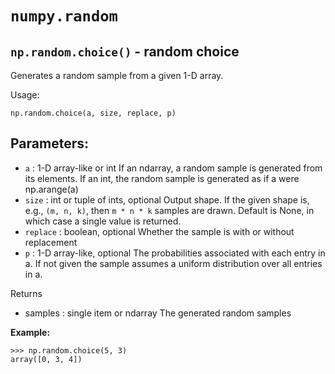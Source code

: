 # `numpy.random`


## `np.random.choice()` - random choice

Generates a random sample from a given 1-D array.

Usage:

~~~~
np.random.choice(a, size, replace, p)
~~~~

**Parameters:**
-----------
- `a` : 1-D array-like or int
	If an ndarray, a random sample is generated from its elements.
	If an int, the random sample is generated as if a were np.arange(a)
- `size` : int or tuple of ints, optional
    Output shape.  If the given shape is, e.g., ``(m, n, k)``, then
    ``m * n * k`` samples are drawn.  Default is None, in which case a
    single value is returned.
- `replace` : boolean, optional
    Whether the sample is with or without replacement
- `p` : 1-D array-like, optional
    The probabilities associated with each entry in a.
    If not given the sample assumes a uniform distribution over all
    entries in a.

Returns

- samples : single item or ndarray
      The generated random samples

**Example:**

~~~~
>>> np.random.choice(5, 3)
array([0, 3, 4])
~~~~
